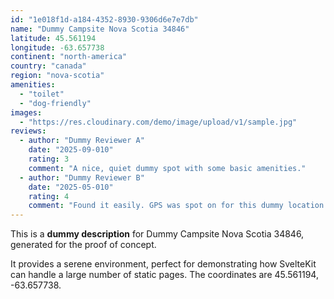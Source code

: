 ```yaml
---
id: "1e018f1d-a184-4352-8930-9306d6e7e7db"
name: "Dummy Campsite Nova Scotia 34846"
latitude: 45.561194
longitude: -63.657738
continent: "north-america"
country: "canada"
region: "nova-scotia"
amenities:
  - "toilet"
  - "dog-friendly"
images:
  - "https://res.cloudinary.com/demo/image/upload/v1/sample.jpg"
reviews:
  - author: "Dummy Reviewer A"
    date: "2025-09-010"
    rating: 3
    comment: "A nice, quiet dummy spot with some basic amenities."
  - author: "Dummy Reviewer B"
    date: "2025-05-010"
    rating: 4
    comment: "Found it easily. GPS was spot on for this dummy location."
---
```


This is a **dummy description** for Dummy Campsite Nova Scotia 34846, generated for the proof of concept.

It provides a serene environment, perfect for demonstrating how SvelteKit can handle a large number of static pages. The coordinates are 45.561194, -63.657738.
